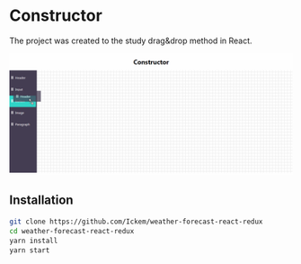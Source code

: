# Constructor

The project was created to the study drag&drop method in React. 

![example of work](https://github.com/Ickem/Constructor/blob/master/example.gif)

## Installation

```sh
git clone https://github.com/Ickem/weather-forecast-react-redux
cd weather-forecast-react-redux
yarn install
yarn start
```


